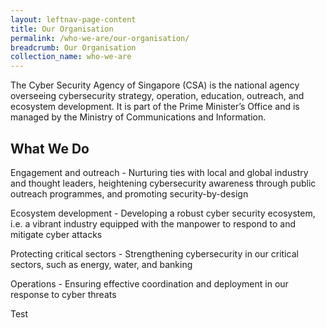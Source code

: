 ```yaml
---
layout: leftnav-page-content
title: Our Organisation
permalink: /who-we-are/our-organisation/
breadcrumb: Our Organisation
collection_name: who-we-are
---
```


The Cyber Security Agency of Singapore (CSA) is the national agency overseeing cybersecurity strategy, operation, education, outreach, and ecosystem development. It is part of the Prime Minister’s Office and is managed by the Ministry of Communications and Information.

## What We Do

Engagement and outreach - Nurturing ties with local and global industry and thought leaders, heightening cybersecurity awareness through public outreach programmes, and promoting security-by-design

Ecosystem development - Developing a robust cyber security ecosystem, i.e. a vibrant industry equipped with the manpower to respond to and mitigate cyber attacks

Protecting critical sectors - Strengthening cybersecurity in our critical sectors, such as energy, water, and banking

Operations - Ensuring effective coordination and deployment in our response to cyber threats

Test
